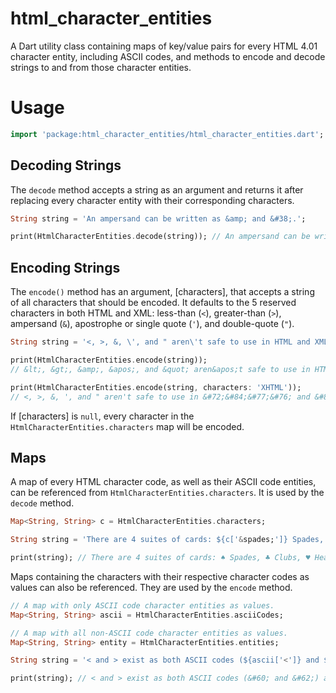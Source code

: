 # html_character_entities

A Dart utility class containing maps of key/value pairs for every
HTML 4.01 character entity, including ASCII codes, and methods to
encode and decode strings to and from those character entities.

# Usage

```dart
import 'package:html_character_entities/html_character_entities.dart';
```

## Decoding Strings

The `decode` method accepts a string as an argument and returns it after
replacing every character entity with their corresponding characters.

```dart
String string = 'An ampersand can be written as &amp; and &#38;.';

print(HtmlCharacterEntities.decode(string)); // An ampersand can be written as & and &.
```

## Encoding Strings

The `encode()` method has an argument, [characters], that accepts a string
of all characters that should be encoded. It defaults to the 5 reserved
characters in both HTML and XML: less-than (`<`), greater-than (`>`),
ampersand (`&`), apostrophe or single quote (`'`), and double-quote (`"`).

```dart
String string = '<, >, &, \', and " aren\'t safe to use in HTML and XML.';

print(HtmlCharacterEntities.encode(string));
// &lt;, &gt;, &amp;, &apos;, and &quot; aren&apos;t safe to use in HTML and XML.

print(HtmlCharacterEntities.encode(string, characters: 'XHTML'));
// <, >, &, ', and " aren't safe to use in &#72;&#84;&#77;&#76; and &#88;&#77;&#76;.
```

If [characters] is `null`, every character in the `HtmlCharacterEntities.characters` map will be encoded.

## Maps

A map of every HTML character code, as well as their ASCII code entities,
can be referenced from `HtmlCharacterEntities.characters`. It is used by
the `decode` method.

```dart
Map<String, String> c = HtmlCharacterEntities.characters;

String string = 'There are 4 suites of cards: ${c['&spades;']} Spades, ${c['&clubs;']} Clubs, ${c['&hearts;']} Hearts, ${c['&diams;']} Diamonds';

print(string); // There are 4 suites of cards: ♠ Spades, ♣ Clubs, ♥ Hearts, ♦ Diamonds
```

Maps containing the characters with their respective character codes
as values can also be referenced. They are used by the `encode` method.

```dart
// A map with only ASCII code character entities as values.
Map<String, String> ascii = HtmlCharacterEntities.asciiCodes;

// A map with all non-ASCII code character entities as values.
Map<String, String> entity = HtmlCharacterEntities.entities;

String string = '< and > exist as both ASCII codes (${ascii['<']} and ${ascii['>']}) and character entities (${entity['<']} and ${entity['>']}).';

print(string); // < and > exist as both ASCII codes (&#60; and &#62;) and character entities (&lt; and &gt;).
```
